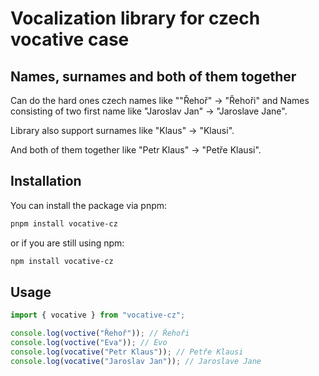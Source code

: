 # Vocalization library for czech vocative case

## Names, surnames and both of them together

Can do the hard ones czech names like ""Řehoř" -> "Řehoři" and Names consisting of two first name like "Jaroslav Jan" -> "Jaroslave Jane".

Library also support surnames like "Klaus" -> "Klausi".

And both of them together like "Petr Klaus" -> "Petře Klausi".

## Installation

You can install the package via pnpm:

```bash
pnpm install vocative-cz
```

or if you are still using npm:

```bash
npm install vocative-cz
```

## Usage

```typescript
import { vocative } from "vocative-cz";

console.log(voctive("Řehoř")); // Řehoři
console.log(voctive("Eva")); // Evo
console.log(vocative("Petr Klaus")); // Petře Klausi
console.log(vocative("Jaroslav Jan")); // Jaroslave Jane
```
